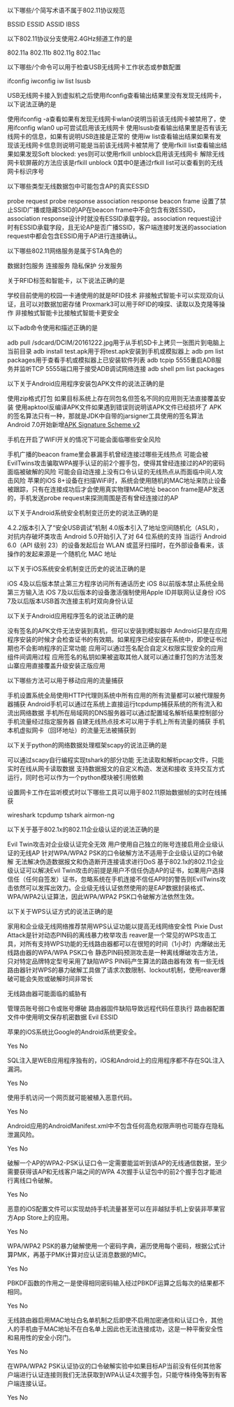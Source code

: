 <quiz name="模拟测试（不定项选择题）">
    <question multiple>
        <p>以下哪些/个简写术语不属于802.11协议规范</p>
        <answer>BSSID</answer>
        <answer>ESSID</answer>
        <answer correct>ASSID</answer>
        <answer>IBSS</answer>
    </question>
    <question multiple>
        <p>以下802.11协议分支使用2.4GHz频道工作的是</p>
        <answer>802.11a</answer>
        <answer correct>802.11b</answer>
        <answer correct>802.11g</answer>
        <answer>802.11ac</answer>
    </question>
    <question multiple>
        <p>以下哪些/个命令可以用于检查USB无线网卡工作状态或参数配置</p>
        <answer correct>ifconfig</answer>
        <answer correct>iwconfig</answer>
        <answer correct>iw list</answer>
        <answer correct>lsusb</answer>
    </question>    
    <question multiple>
        <p>USB无线网卡接入到虚拟机之后使用ifconfig查看输出结果里没有发现无线网卡，以下说法正确的是</p>
        <answer correct>使用ifconfig -a查看如果有发现无线网卡wlan0说明当前该无线网卡被禁用了，使用ifconfig wlan0 up可尝试启用该无线网卡</answer>
        <answer correct>使用lsusb查看输出结果里是否有该无线网卡的信息，如果有说明USB连接是正常的</answer>
        <answer correct>使用iw list查看输出结果如果有发现该无线网卡信息则说明可能是当前该无线网卡被禁用了</answer>
        <answer>使用rfkill list查看输出结果如果发现Soft blocked: yes则可以使用rfkill unblock启用该无线网卡</answer>
        <explanation>解除无线网卡软屏蔽的方法应该是rfkill unblock 0其中0是通过rfkill list可以查看到的无线网卡标识序号</explanation>
    </question>
    <question multiple>
        <p>以下哪些类型无线数据包中可能包含AP的真实ESSID</p>
        <answer correct>probe request</answer>
        <answer correct>probe response</answer>
        <answer>association response</answer>
        <answer correct>beacon frame</answer>
        <explanation>设置了禁止SSID广播或隐藏SSID的AP在beacon frame中不会包含有效ESSID，association response设计时就没有ESSID承载字段。association request设计时有ESSID承载字段，且无论AP是否广播SSID，客户端连接时发送的association request中都会包含ESSID用于AP进行连接确认。</explanation>
    </question>
    <question multiple>
        <p>以下哪些802.11网络服务是属于STA角色的</p>
        <answer correct>数据封包服务</answer>
        <answer>连接服务</answer>
        <answer correct>隐私保护</answer>
        <answer>分发服务</answer>
    </question>
    <question multiple>
        <p>关于RFID标签和智能卡，以下说法正确的是</p>
        <answer correct>学校目前使用的校园一卡通使用的就是RFID技术</answer>
        <answer correct>非接触式智能卡可以实现双向认证，且可以对数据加密存储</answer>
        <answer correct>Proxmark3可以用于RFID的嗅探、读取以及克隆等操作</answer>
        <answer>非接触式智能卡比接触式智能卡更安全</answer>
    </question>
    <question multiple>
        <p>以下adb命令使用和描述正确的是</p>
        <answer correct>adb pull /sdcard/DCIM/20161222.jpg用于从手机SD卡上拷贝一张图片到电脑上当前目录</answer>
        <answer correct>adb install test.apk用于将test.apk安装到手机或模拟器上</answer>
        <answer>adb pm list packages用于查看手机或模拟器上已安装软件列表</answer>
        <answer correct>adb tcpip 5555重启ADB服务并监听TCP 5555端口用于接受ADB调试网络连接</answer>
        <explanation>adb shell pm list packages</explanation>
    </question>
    <question multiple>
        <p>以下关于Android应用程序安装包APK文件的说法正确的是</p>
        <answer correct>使用zip格式打包</answer>
        <answer correct>如果目标系统上存在同包名但签名不同的应用则无法直接覆盖安装</answer>
        <answer>使用apktool反编译APK文件如果遇到错误则说明该APK文件已经损坏了</answer>
        <answer>APK的签名算法只有一种，那就是JDK中自带的jarsigner工具使用的签名算法</answer>
        <explanation>Android 7.0开始新增<a href="https://source.android.com/security/apksigning/v2.html">APK Signature Scheme v2</a></explanation>
    </question>
    <question multiple>
        <p>手机在开启了WIFI开关的情况下可能会面临哪些安全风险</p>
        <answer>手机广播的beacon frame里会暴漏手机曾经连接过哪些无线热点</answer>
        <answer correct>可能会被EvilTwins攻击骗取WPA握手认证的前2个握手包，使得其曾经连接过的AP的密码面临被破解的风险</answer>
        <answer correct>可能会自动连接上没有口令认证的无线热点从而面临中间人攻击风险</answer>
        <answer correct>苹果的iOS 8+设备在扫描WiFi时，系统会使用随机的MAC地址来防⽌设备被跟踪，只有在连接成功后才会使用真实物理MAC地址</answer>
        <explanation>beacon frame是AP发送的，手机发送probe request来探测周围是否有曾经连接过的AP</explanation>
    </question>
    <question multiple>
        <p>以下关于Android系统安全机制变迁历史的说法正确的是</p>
        <answer correct>4.2.2版本引⼊了“安全USB调试”机制</answer>
        <answer correct>4.0版本引入了地址空间随机化（ASLR），对抗内存破坏类攻击</answer>
        <answer correct>Android 5.0开始引入了对 64 位系统的支持</answer>
        <answer correct>当运行 Android 6.0（API 级别 23）的设备发起后台 WLAN 或蓝牙扫描时，在外部设备看来，该操作的发起来源是一个随机化 MAC 地址</answer>
    </question>
    <question multiple>
        <p>以下关于iOS系统安全机制变迁历史的说法正确的是</p>
        <answer correct>iOS 4及以后版本禁止第三方程序访问所有通话历史</answer>
        <answer correct>iOS 8以前版本禁止系统全局第三方输入法</answer>
        <answer correct>iOS 7及以后版本的设备激活强制使用Apple ID并联网认证身份</answer>
        <answer correct>iOS 7及以后版本USB首次连接主机时双向身份认证</answer>
    </question>
    <question multiple>
        <p>以下关于Android应用程序签名的说法正确的是</p>
        <answer>没有签名的APK文件无法安装到真机，但可以安装到模拟器中</answer>
        <answer correct>Android只是在应用程序安装的时候才会检查证书的有效期。如果程序已经安装在系统中，即使证书过期也不会影响程序的正常功能</answer>
        <answer correct>应用可以通过签名配合自定义权限实现安全的应用组件间调用过程</answer>
        <answer correct>应用签名的私钥如果被盗取其他人就可以通过重打包的方法签发山寨应用直接覆盖升级安装正版应用</answer>
    </question>
    <question multiple>
        <p>以下哪些方法可以用于移动应用的流量捕获</p>
        <answer>手机设置系统全局使用HTTP代理则系统中所有应用的所有流量都可以被代理服务器捕获</answer>
        <answer correct>Android手机可以通过在系统上直接运行tcpdump捕获系统的所有流入和流出网络数据</answer>
        <answer correct>手机所在局域网的DNS服务器可以通过配置域名解析结果控制部分手机流量经过指定服务器</answer>
        <answer>自建无线热点技术可以用于手机上所有流量的捕获</answer>
        <explanation>手机本机虚拟网卡（回环地址）的流量无法被捕获到</explanation>
    </question>
    <question multiple>
        <p>以下关于python的网络数据处理框架scapy的说法正确的是</p>
        <answer correct>可以通过scapy自行编程实现tshark的部分功能</answer>
        <answer>无法读取和解析pcap文件，只能实时在线从网卡读取数据</answer>
        <answer correct>支持数据报文的自定义构造、发送和接收</answer>
        <answer correct>支持交互方式运行，同时也可以作为一个python模块被引用依赖</answer>
    </question>
    <question multiple>
        <p>设置网卡工作在监听模式时以下哪些工具可以用于802.11原始数据帧的实时在线捕获</p>
        <answer correct>wireshark</answer>
        <answer correct>tcpdump</answer>
        <answer correct>tshark</answer>
        <answer correct>airmon-ng</answer>
    </question>
    <question multiple>
        <p>以下关于基于802.1x的802.11企业级认证的说法正确的是</p>
        <answer>Evil Twin攻击对企业级认证完全无效</answer>
        <answer correct>用户使用自己独立的账号连接启用企业级认证的无线AP</answer>
        <answer>针对WPA/WPA2 PSK的口令破解方法不适用于企业级认证的口令破解</answer>
        <answer correct>无法解决伪造数据报文和伪造断开连接请求进行DoS</answer>
        <explanation>基于802.1x的802.11企业级认证可以解决Evil Twin攻击的前提是用户不信任伪造AP的证书，如果用户选择信任（任何自签发）证书，忽略系统在手机连接不信任AP时的警告则EvilTwins攻击依然可以发挥出效力。企业级无线认证依然使用的是EAP数据封装格式、WPA/WPA2认证算法，因此WPA/WPA2 PSK口令破解方法依然生效。</explanation>
    </question>
    <question multiple>
        <p>以下关于WPS认证方式的说法正确的是</p>
        <answer correct>家用和企业级无线网络推荐禁用WPS认证功能以提高无线网络安全性</answer>
        <answer correct>Pixie Dust Attack是针对动态PIN码的离线暴力枚举攻击</answer>
        <answer>reaver是一个常见的WPS攻击工具，对所有支持WPS功能的无线路由器都可以在很短的时间（1小时）内爆破出无线路由器的WPA/WPA PSK口令</answer>
        <answer correct>静态PIN码预测攻击是一种离线爆破攻击方法，只对特定品牌特定型号采用了缺陷WPS PIN码产生算法的路由器有效</answer>
        <explanation>有一些无线路由器针对WPS的暴力破解工具做了请求次数限制、lockout机制，使用reaver爆破可能会失败或破解时间非常长</explanation>
    </question>
    <question multiple>
        <p>无线路由器可能面临的威胁有</p>
        <answer correct>管理员账号弱口令或账号爆破</answer>
        <answer correct>路由器固件缺陷导致远程代码任意执行</answer>
        <answer correct>路由器配置文件中使用明文保存机密数据</answer>
        <answer correct>Evil ESSID</answer>
    </question>
</quiz>

<quiz name="模拟测试（是非题）">
    <question>
        <p>苹果的iOS系统比Google的Android系统更安全。</p>
        <answer>Yes</answer>
        <answer correct>No</answer>
    </question>
    <question>
        <p>SQL注入是WEB应用程序独有的，iOS和Android上的应用程序都不存在SQL注入漏洞。</p>
        <answer>Yes</answer>
        <answer correct>No</answer>
    </question>
    <question>
        <p>使用手机访问一个网页就可能被植入恶意代码。</p>
        <answer correct>Yes</answer>
        <answer>No</answer>
    </question>
    <question>
        <p>Android应用的AndroidManifest.xml中不包含任何高危权限声明也可能存在隐私泄漏风险。</p>
        <answer correct>Yes</answer>
        <answer>No</answer>
    </question>
    <question>
        <p>破解一个AP的WPA2-PSK认证口令一定需要能监听到该AP的无线通信数据，至少需要获得该AP和无线客户端之间的WPA 4次握手认证包中的前2个握手包才能进行离线口令破解。</p>
        <answer>Yes</answer>
        <answer correct>No</answer>
    </question>
    <question>
        <p>恶意的iOS配置文件可以实现劫持手机流量甚至可以在非越狱手机上安装非苹果官方App Store上的应用。</p>
        <answer correct>Yes</answer>
        <answer>No</answer>
    </question>
    <question>
        <p>WPA/WPA2 PSK的暴力破解使用一个密码字典，遍历使用每个密码，根据公式计算PMK，再基于PMK计算对应认证消息数据的MIC。</p>
        <answer>Yes</answer>
        <answer correct>No</answer>
    </question>
    <question>
        <p>PBKDF函数的作用之一是使得相同密码输入经过PBKDF运算之后每次的结果都不相同。</p>
        <answer correct>Yes</answer>
        <answer>No</answer>
    </question>
    <question>
        <p>无线路由器启用MAC地址白名单机制之后即使不启用加密通信和认证口令，其他人的手机由于MAC地址不在白名单上因此也无法连接成功，这是一种平衡安全性和易用性的安全小窍门。</p>
        <answer>Yes</answer>
        <answer correct>No</answer>
    </question>
    <question>
        <p>在WPA/WPA2 PSK认证协议的口令破解实验中如果目标AP当前没有任何其他客户端进行认证连接则我们无法获取到WPA认证4次握手包，只能守株待兔等到有客户端连接认证。</p>
        <answer>Yes</answer>
        <answer correct>No</answer>
    </question>
</quiz>

